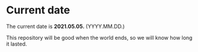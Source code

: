 # Current date

The current date is **2021.05.05.** (YYYY.MM.DD.)

This repository will be good when the world ends, so we will know how long it lasted.